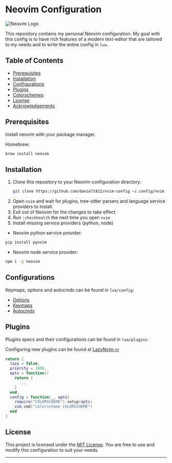 # Neovim Configuration

![Neovim Logo](https://neovim.io/logos/neovim-logo-300x87.png)

This repository contains my personal Neovim configuration. My goal with this config is to have rich features of a modern text-editor that are tailored to my needs and to write the entire config in `lua`.

## Table of Contents

- [Prerequisites](#prerequisites)
- [Installation](#installation)
- [Configurations](#configurations)
- [Plugins](#plugins)
- [Colorschemes](#colorschemes)
- [License](#license)
- [Acknowledgements](#Acknowledgments)

## Prerequisites

Install neovim with your package manager.

Homebrew:

```sh
brew install neovim
```

## Installation

1. Clone this repository to your Neovim configuration directory:
   ```sh
   git clone https://github.com/danielt812/nvim-config ~/.config/nvim
   ```
2. Open `nvim` and wait for plugins, tree-sitter parsers and language service providers to install.
3. Exit out of Neovim for the changes to take effect.
4. Run `:checkhealth` the next time you open `nvim`
5. Install missing service providers (python, node)

- Neovim python service provider:

```sh
pip install pynvim
```

- Neovim node service provider:

```sh
npm i -g neovim
```

## Configurations

Keymaps, options and autocmds can be found in `lua/config`:

- [Options](https://github.com/danielt812/nvim-config/tree/main/lua/config/options.lua)
- [Keymaps](https://github.com/danielt812/nvim-config/tree/main/lua/config/keymaps.lua)
- [Autocmds](https://github.com/danielt812/nvim-config/tree/main/lua/config/autocmds.lua)

## Plugins

Plugins specs and their configurations can be found in `lua/plugins`:

Configuring new plugins can be found at [LazyNvim :zzz:](https://github.com/folke/lazy.nvim)

```lua
return {
  lazy = false,
  priority = 1000,
  opts = function()
    return {
      ...
    }
  end,
  config = function(_, opts)
    require("COLORSCHEME").setup(opts)
    vim.cmd("colorscheme COLORSCHEME")
  end
}
```

## License

This project is licensed under the [MIT License](LICENSE). You are free to use and modify this configuration to suit your needs.

---
